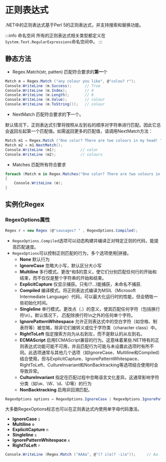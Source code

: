# 正则表达式

.NET中的正则表达式基于Perl 5的正则表达式，并支持搜索和替换功能。

:::info 命名空间
所有的正则表达式相关类型都定义在`System.Text.RegularExpressions`命名空间中。
:::

## 静态方法

- Regex.Match(str, patten)  匹配符合要求的**第一**个
```c#
Match m = Regex.Match ("any colour you like", @"colou? r");
Console.WriteLine (m.Success);      // True
Console.WriteLine (m.Index);        // 4
Console.WriteLine (m.Length);       // 6
Console.WriteLine (m.Value);        // colour
Console.WriteLine (m.ToString());   // colour
```

- NextMatch 匹配符合要求的**下**一个。

默认情况下，正则表达式引擎将按照从左到右的顺序对字符串进行匹配。因此它总会返回左起第一个匹配值。如需返回更多的匹配值，请调用NextMatch方法：

```c#
Match m1 = Regex.Match ("One color? There are two colours in my head! ",@"colou? rs? ");
Match m2 = m1.NextMatch();
Console.WriteLine (m1);           // color
Console.WriteLine (m2);           // colours
```

- Matches 匹配所有符合要求

```c#
foreach (Match m in Regex.Matches("One color? There are two colours in my head! ", @"colou? rs? "))
{
    Console.WriteLine (m);
}
```

## 实例化Regex

### RegexOptions属性

```c#
Regex r = new Regex (@"sausages? " , RegexOptions.Compiled);
```

- `RegexOptions.Compiled`选项可以动态构建并编译正对特定正则的代码，能提高匹配速度。
- `RegexOptions`可以控制正则匹配的行为，多个选项使用|拼接。
  - **None** 默认行为
  - **IgnoreCase** 忽略大小写，默认区分大小写
  - **Multiline** 多行模式。更改^和$的意义，使它们分别匹配任何行的开始和结束，而不仅仅是整个字符串的开始和结束。
  - **ExplicitCapture** 仅显示捕获。只有(?...)能捕获，未命名不捕获.
  - **Compiled** 编译模式。将正则表达式编译为MSIL（Microsoft Intermediate Language）代码，可以最大化运行时的性能，但会牺牲一些初始化时间。
  - **Singleline** 单行模式。更改点（.）的意义，使其匹配任何字符（包括换行符\n）。默认情况下，.匹配除换行符\n之外的任何单个字符。
  - **IgnorePatternWhitespace** 允许正则表达式中的空白字符（如空格、制表符等）被忽略，除非它们被转义或位于字符类（character class）中。
  - **RightToLeft** 指定搜索方向为从右到左，而不是默认的从左到右。
  - **ECMAScript** 启用ECMAScript兼容的行为。这意味着某些.NET特有的正则表达式功能可能不可用，并且匹配行为可能与未设置此选项时有所不同。此选项通常与其他几个选项（如IgnoreCase、Multiline和Compiled）结合使用，但与ExplicitCapture、IgnorePatternWhitespace、RightToLeft、CultureInvariant和NonBacktracking等选项结合使用时会导致异常。
  - **CultureInvariant** 指定在匹配过程中忽略语言文化差异。这通常影响字符分类（如\w、\W、\d、\D等）的行为
  - **NonBacktracking** 启用非回溯匹配。
```c#
RegexOptions options = RegexOptions.IgnoreCase | RegexOptions.IgnorePatternWhitespace | RegexOptions.RightToLeft;
```
大多数RegexOptions标志也可以在正则表达式内使用单字母代码激活。
- **IgnoreCase** `i`
- **Multiline**  `m`
- **ExplicitCapture**  `n`
- **Singleline**  `s`
- **IgnorePatternWhitespace** `x`
- **RightToLeft**  `r`

```c#
Console.WriteLine (Regex.Match ("AAAa", @"(? i)a(? -i)a"));     // Aa        
```